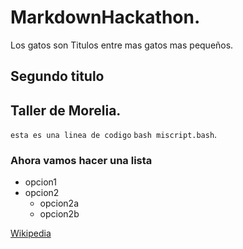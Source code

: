 # MarkdownHackathon. 
Los gatos son Titulos entre mas gatos mas pequeños. 
## Segundo titulo
## Taller de Morelia. 
`esta es una linea de codigo`
`bash miscript.bash`. 
### Ahora vamos hacer una lista
   - opcion1
   - opcion2
      * opcion2a
      * opcion2b

[Wikipedia](https://es.wikipedia.org/wiki/Wikipedia:Portada)
   

